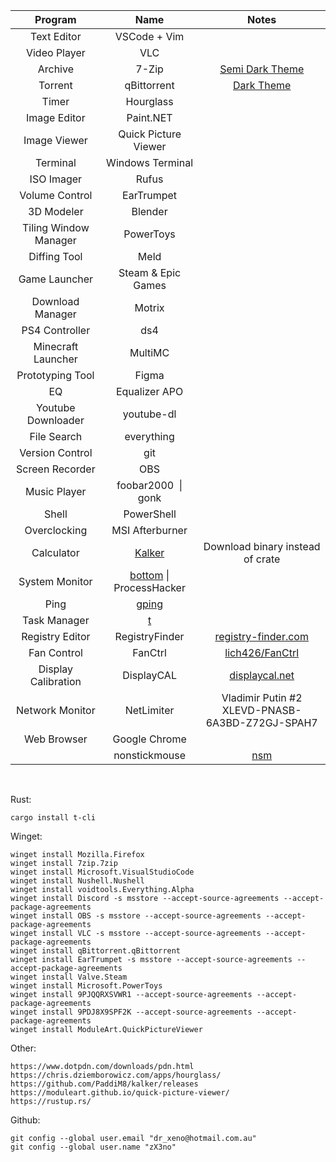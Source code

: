 |        Program        |                               Name                                |                             Notes                              |
|:---------------------:|:-----------------------------------------------------------------:|:--------------------------------------------------------------:|
|      Text Editor      |                           VSCode + Vim                            |                                                                |
|     Video Player      |                                VLC                                |                                                                |
|        Archive        |                               7-Zip                               | [Semi Dark Theme](https://github.com/renfenghuan/7zipDarkmode) |
|        Torrent        |                            qBittorrent                            |   [Dark Theme](https://github.com/jagannatharjun/qbt-theme)    |
|         Timer         |                             Hourglass                             |                                                                |
|     Image Editor      |                             Paint.NET                             |                                                                |
|     Image Viewer      |                       Quick Picture Viewer                        |                                                                |
|       Terminal        |                         Windows Terminal                          |                                                                |
|      ISO Imager       |                               Rufus                               |                                                                |
|    Volume Control     |                            EarTrumpet                             |                                                                |
|      3D Modeler       |                              Blender                              |                                                                |
| Tiling Window Manager |                             PowerToys                             |                                                                |
|     Diffing Tool      |                               Meld                                |                                                                |
|     Game Launcher     |                        Steam & Epic Games                         |                                                                |
|   Download Manager    |                              Motrix                               |                                                                |
|    PS4 Controller     |                                ds4                                |                                                                |
|  Minecraft Launcher   |                              MultiMC                              |                                                                |
|   Prototyping Tool    |                               Figma                               |                                                                |
|          EQ           |                           Equalizer APO                           |                                                                |
|  Youtube Downloader   |                            youtube-dl                             |                                                                |
|      File Search      |                            everything                             |                                                                |
|    Version Control    |                                git                                |                                                                |
|    Screen Recorder    |                                OBS                                |                                                                |
|     Music Player      |                        foobar2000  \| gonk                        |                                                                |
|         Shell         |                            PowerShell                             |                                                                |
|     Overclocking      |                          MSI Afterburner                          |                                                                |
|      Calculator       |            [Kalker](https://github.com/PaddiM8/kalker)            |                Download binary instead of crate                |
|    System Monitor     | [bottom](https://github.com/ClementTsang/bottom) \| ProcessHacker |                                                                |
|         Ping          |               [gping](https://github.com/orf/gping)               |                                                                |
|     Task Manager      |                  [t](https://github.com/zX3no/t)                  |                                                                |
|    Registry Editor    |                          RegistryFinder                           |      [registry-finder.com](https://registry-finder.com/)       |
|      Fan Control      |                              FanCtrl                              |     [lich426/FanCtrl](https://github.com/lich426/FanCtrl)      |
|  Display Calibration  |                            DisplayCAL                             |       [displaycal.net](https://displaycal.net/#download)       |
|    Network Monitor    |                            NetLimiter                             |      Vladimir Putin #2<br/>XLEVD-PNASB-6A3BD-Z72GJ-SPAH7       |
|      Web Browser      |                           Google Chrome                           |                                                                |
|                       |                           nonstickmouse                           |      [nsm](https://www.jawfin.net/download/nsm_setup.php)      |

</br>

Rust:

```
cargo install t-cli
```

Winget:

```
winget install Mozilla.Firefox
winget install 7zip.7zip
winget install Microsoft.VisualStudioCode
winget install Nushell.Nushell
winget install voidtools.Everything.Alpha
winget install Discord -s msstore --accept-source-agreements --accept-package-agreements
winget install OBS -s msstore --accept-source-agreements --accept-package-agreements
winget install VLC -s msstore --accept-source-agreements --accept-package-agreements
winget install qBittorrent.qBittorrent
winget install EarTrumpet -s msstore --accept-source-agreements --accept-package-agreements
winget install Valve.Steam
winget install Microsoft.PowerToys
winget install 9PJQQRXSVWR1 --accept-source-agreements --accept-package-agreements
winget install 9PDJ8X9SPF2K --accept-source-agreements --accept-package-agreements
winget install ModuleArt.QuickPictureViewer
```

Other:

```
https://www.dotpdn.com/downloads/pdn.html
https://chris.dziemborowicz.com/apps/hourglass/
https://github.com/PaddiM8/kalker/releases
https://moduleart.github.io/quick-picture-viewer/
https://rustup.rs/
```


Github: 

```
git config --global user.email "dr_xeno@hotmail.com.au"
git config --global user.name "zX3no"
```